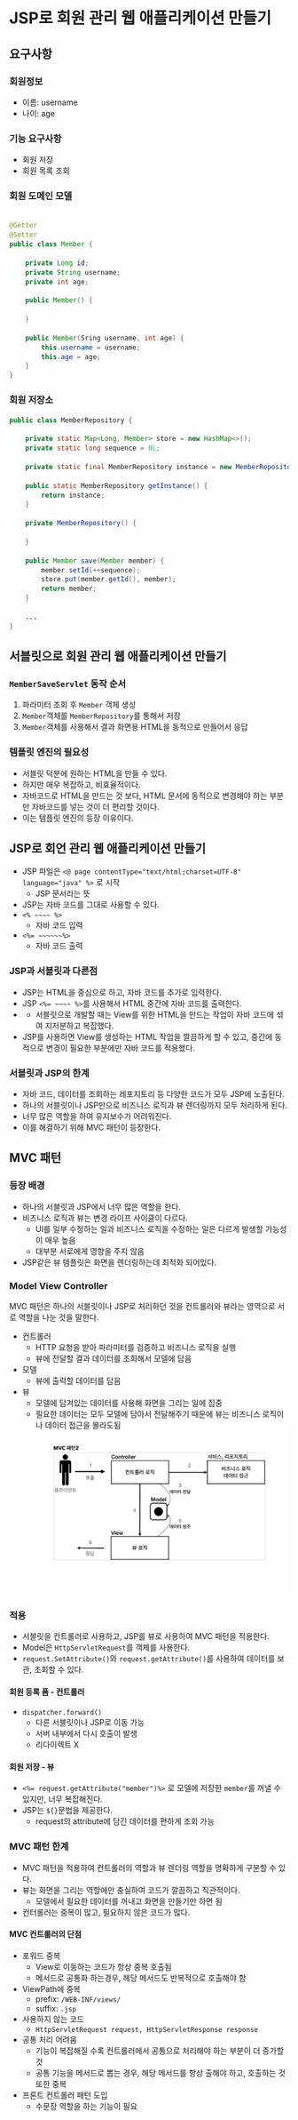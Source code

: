 # JSP로 회원 관리 웹 애플리케이션 만들기

## 요구사항

### 회원정보

- 이름: username
- 나이: age

### 기능 요구사항

- 회원 저장
- 회원 목록 조회

### 회원 도메인 모델

```java

@Getter
@Setter
public class Member {

    private Long id;
    private String username;
    private int age;

    public Member() {

    }

    public Member(Sring username, int age) {
        this.username = username;
        this.age = age;
    }
}
```

### 회원 저장소

```java
public class MemberRepository {

    private static Map<Long, Member> store = new HashMap<>();
    private static long sequence = 0L;

    private static final MemberRepository instance = new MemberRepository();

    public static MemberRepository getInstance() {
        return instance;
    }

    private MemberRepository() {

    }

    public Member save(Member member) {
        member.setId(++sequence);
        store.put(member.getId(), member);
        return member;
    }
    
    ...
}
```

## 서블릿으로 회원 관리 웹 애플리케이션 만들기

### `MemberSaveServlet` 동작 순서

1. 파라미터 조회 후 `Member` 객체 생성
2. `Member`객체를 `MemberRepository`를 통해서 저장
3. `Member`객체를 사용해서 결과 화면용 HTML을 동적으로 만들어서 응답

### 템플릿 엔진의 필요성

- 서블릿 덕분에 원하는 HTML을 만들 수 있다.
- 하지만 매우 복잡하고, 비효율적이다.
- 자바코드로 HTML을 만드는 것 보다, HTML 문서에 동적으로 변경해야 하는 부분만 자바코드를 넣는 것이 더 편리할 것이다.
- 이는 템플릿 엔진의 등장 이유이다.

## JSP로 회언 관리 웹 애플리케이션 만들기

- JSP 파일은 `<@ page contentType="text/html;charset=UTF-8" language="java" %>` 로 시작
    - JSP 문서라는 뜻
- JSP는 자바 코드를 그대로 사용할 수 있다.
- `<% ~~~~ %>`
    - 자바 코드 입력
- `<%= ~~~~~~%>`
    - 자바 코드 출력

### JSP과 서블릿과 다른점

- JSP는 HTML을 중심으로 하고, 자바 코드를 추가로 입력한다.
- JSP `<%= ~~~~ %>`를 사용해서 HTML 중간에 자바 코드를 출력한다.
-
    - 서블릿으로 개발할 때는 View를 위한 HTML을 만드는 작업이 자바 코드에 섞여 지저분하고 복잡했다.
- JSP를 사용하면 View를 생성하는 HTML 작업을 깔끔하게 할 수 있고, 중간에 동적으로 변경이 필요한 부분에만 자바 코드를 적용했다.

### 서블릿과 JSP의 한계

- 자바 코드, 데이터를 조회하는 레포지토리 등 다양한 코드가 모두 JSP에 노출된다.
- 하나의 서블릿이나 JSP만으로 비즈니스 로직과 뷰 렌더링까지 모두 처리하게 된다.
- 너무 많은 역할을 하여 유지보수가 어려워진다.
- 이를 해결하기 위해 MVC 패턴이 등장한다.

## MVC 패턴

### 등장 배경

- 하나의 서블릿과 JSP에서 너무 많은 역할을 한다.
- 비즈니스 로직과 뷰는 변경 라이프 사이클이 다르다.
    - UI를 일부 수정하는 일과 비즈니스 로직을 수정하는 일은 다르게 발생할 가능성이 매우 높음
    - 대부분 서로에게 영향을 주지 않음
- JSP같은 뷰 템플릿은 화면을 렌더링하는데 최적화 되어있다.

### Model View Controller

MVC 패턴은 하나의 서블릿이나 JSP로 처리하던 것을 컨트롤러와 뷰라는 영역으로 서로 역할을 나눈 것을 말한다.

- 컨트롤러
    - HTTP 요청을 받아 파라미터를 검증하고 비즈니스 로직을 실행
    - 뷰에 전달할 결과 데이터를 조회해서 모델에 담음
- 모델
    - 뷰에 출력할 데이터를 담음
- 뷰
    - 모델에 담겨있는 데이터를 사용해 화면을 그리는 일에 집중
    - 필요한 데이터는 모두 모델에 담아서 전달해주기 때문에 뷰는 비즈니스 로직이나 데이터 접근을 몰라도됨
      ![mvc_pattern](img/mvc_pattern.jpeg)

### 적용

- 서블릿을 컨트롤러로 사용하고, JSP를 뷰로 사용하여 MVC 패턴을 적용한다.
- Model은 `HttpServletRequest`를 객체를 사용한다.
- `request.SetAttribute()`와 `request.getAttribute()`를 사용하여 데이터를 보관, 조회할 수 있다.

#### 회원 등록 폼 - 컨트롤러

- `dispatcher.forward()`
    - 다른 서블릿이나 JSP로 이동 가능
    - 서버 내부에서 다시 호출이 발생
    - 리다이렉트 X

#### 회원 저장 - 뷰
- `<%= request.getAttribute("member")%>` 로 모델에 저장한 `member`를 꺼낼 수 있지만, 너무 복잡해진다.
- JSP는 `${}`문법을 제공한다.
  - request의 attribute에 담긴 데이터를 편하게 조회 가능

### MVC 패턴 한계
- MVC 패턴을 적용하여 컨트롤러의 역할과 뷰 렌더링 역할을 명확하게 구분할 수 있다.
- 뷰는 화면을 그리는 역할에만 충실하여 코드가 깔끔하고 직관적이다. 
  - 모델에서 필요한 데이터를 꺼내고 화면을 만들기만 하면 됨
- 컨터롤러는 중복이 많고, 필요하지 않은 코드가 많다.

#### MVC 컨트롤러의 단점
- 포워드 중복
  - View로 이동하는 코드가 항상 중복 호출됨
  - 메서드로 공통화 하는경우, 헤당 메서드도 반복적으로 호출해야 함
- ViewPath에 중복
  - prefix: `/WEB-INF/views/`
  - suffix: `.jsp`
- 사용하지 않는 코드
  - `HttpServletRequest request, HttpServletResponse response`
- 공통 처리 어려움
  - 기능이 복잡해질 수록 컨트롤러에서 공통으로 처리해야 하는 부분이 더 증가할 것
  - 공통 기능을 메서드로 뽑는 경우, 해당 메서드를 항상 출해야 하고, 호출하는 것 또한 중복
- 프론트 컨트롤러 패턴 도입
  - 수문장 역할을 하는 기능이 필요